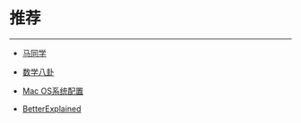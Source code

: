# 推荐
---

- [马同学](https://zhuanlan.zhihu.com/matongxue)
- [数学八卦](http://www.flickering.cn/category/%E6%95%B0%E5%AD%A6%E4%B9%8B%E7%BE%8E/)
- [Mac OS系统配置](https://gaoxiaosong.github.io/#/osconfig/?id=%E7%B3%BB%E7%BB%9F%E9%85%8D%E7%BD%AE)

- [BetterExplained](https://betterexplained.com/)
